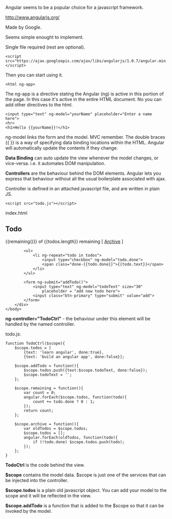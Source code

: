 Angular seems to be a popular choice for a javascript framework.

http://www.angularjs.org/

Made by Google.

Seems simple enought to implement.

Single file required (rest are optional).

    <script src="https://ajax.googleapis.com/ajax/libs/angularjs/1.0.7/angular.min.js"></script>

Then you can start using it.

    <html ng-app>

The ng-app is a directive stating the Angular (ng) is active in this portion of the page. In this case it's active in the entire HTML document. No you can add other directives to the html.

    <input type="text" ng-model="yourName" placeholder="Enter a name here">
    <hr>
    <h1>Hello {{yourName}}!</h1>

ng-model links the form and the model. MVC remember. The double braces {{ }} is a way of specifying data binding locations within the HTML. Angular will automatically update the contents if they change.

**Data Binding** can auto update the view whenever the model changes, or vice-versa. i.e. it automates DOM manipulation.

**Controllers** are the behaviour behind the DOM elements. Angular lets you express that behaviour without all the usual boilerplate associated with ajax.

Controller is defined in an attached javascript file, and are written in plain JS.

    <script src="todo.js"></script>

index.html

<html ng-app>
    <head>
        <script src="https://ajax.googleapis.com/ajax/libs/angularjs/1.0.7/angular.min.js"></script>
        <script src="todo.js"></script>
    </head>
    <body>
        <h2>Todo</h2>
        <div ng-controller="TodoCtrl">
            <span>{{remaining()}} of {{todos.length}} remaining</span>
            [ <a href="" ng-click="archive()">Archive</a> ]

            <ul>
                <li ng-repeat="todo in todos">
                    <input type="checkbox" ng-model="todo.done">
                    <span class="done-{{todo.done}}">{{todo.text}}</span>
                </li>
            </ul>

            <form ng-submit="addTodo()">
                <input type="text" ng-model="todoText" size="30"
                    placeholder = "add new todo here">
                <input class="btn-primary" type="submit" value="add">
            </form>
        </div>
    </body>
</html>

**ng-controller="TodoCtrl"** - the behaviour under this element will be handled by the named controller.

todo.js:

    function TodoCtrl($scope){
        $scope.todos = [
            {text: 'learn angular', done:true},
            {text: 'build an angular app', done:false}];
        
        $scope.addTodo = function(){
            $scope.todos.push({text:$scope.todoText, done:false});
            $scope.todoText = '';
        };
    
        $scope.remaining = function(){
            var count = 0;
            angular.forEach($scope.todos, function(todo){
                count += todo.done ? 0 : 1;
            });
            return count;
        };
    
        $scope.archive = function(){
            var oldTodos = $scope.todos;
            $scope.todos = [];
            angular.forEach(oldTodos, function(todo){
                if (!todo.done) $scope.todos.push(todo);
            });
        };
    }
    
**TodoCtrl** is the code behind the view. 

**$scope** contains the model data. $scope is just one of the services that can be injected into the controller.

**$scope.todos** is a plain old javascript object. You can add your model to the scope and it will be reflected in the view.

**$scope.addTodo** is a function that is added to the $scope so that it can be invoked by the model.

